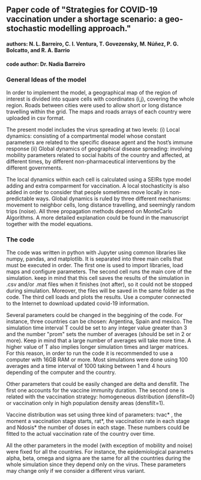 ## Paper code of "Strategies for COVID-19 vaccination  under a shortage scenario: a geo-stochastic modelling approach."
#### authors: N. L. Barreiro, C. I. Ventura, T. Govezensky, M. Núñez, P. G. Bolcatto, and R. A. Barrio
#### code author: Dr. Nadia Barreiro

### General Ideas of the model

In order to implement the model, a geographical map of the region of interest is divided into square cells with coordinates (i,j), covering the whole region.  Roads between cities were used to allow short or long distance travelling within the grid.
The maps and roads arrays of each country were uploaded in csv format.

The present  model includes the virus spreading at two levels: 
(i) Local dynamics: consisting of a compartmental model whose constant parameters are related to the specific disease agent and the host’s immune response
(ii) Global dynamics of geographical disease spreading: involving mobility parameters related to social habits of the country and affected, at different times, by different non-pharmaceutical interventions by the  different governments.

The local dynamics within each cell is calculated using a SEIRs type model adding and extra comparment for vaccination. A local stochasticity is also added in order to consider that people sometimes move locally in non-predictable ways. 
Global dynamics is ruled by three different mechanisms: movement to neighbor cells, long distance travelling, and seemingly random trips (noise). All three propagation methods depend on MonteCarlo Algorithms. 
A more detailed explanation could be found in the manuscript together with the model equations. 

### The code

The code was written in python with Jupyter using common libraries like numpy, pandas, and matplotlib. It is separated into three main cells that must be executed in order. The first one is used to import libraries, load maps and configure parameters. The second cell runs the main core of the simulation. keep in mind that this cell saves the results of the simulation in .csv and/or .mat files when it finishes (not after), so it could not be stopped during simulation. Moreover, the files will be saved in the same folder as the code. The third cell loads and plots the results. Use a computer connected to the Internet to download updated covid-19 information. 

Several parameters could be changed in the beggining of the code. For instance, three countries can be chosen: Argentina, Spain and mexico.
The simulation time interval T could be set to any integer value greater than 3 and the number "prom" sets the number of averages (should be set in 2 or more). Keep in mind that a large number of averages will take more time. A higher value of T also implies longer simulation times and larger matrices. For this reason, in order to run the code it is recommended to use a computer with 16GB RAM or more. Most simulations were done using 100 averages and a time interval of 1000 taking between 1 and 4 hours depending of the computer and the country. 

Other parameters that could be easily changed are delta and densfilt. The first one accounts for the vaccine immunity duration. The second one is related with the vaccination strategy: homogeneous distribution (densfilt=0) or vaccination only in high population density areas (densfilt=1).

Vaccine distribution was set using three kind of parameters: tvac* , the moment a vaccination stage starts, rat*, the vaccination rate in each stage and Ndosis* the number of doses in each stage. These numbers could be fitted to the actual vaccination rate of the country over time. 

All the other parameters in the model (with exception of mobility and noise) were fixed for all the countries. For instance, the epidemiological parametrs alpha, beta, omega and sigma are the same for all the countries during the whole simulation since they depend only on the virus. These parameters may change only if we consider a different virus variant. 










